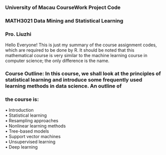 ### University of Macau CourseWork Project Code
### MATH3021 Data Mining and Statistical Learning
### Pro. Liuzhi

Hello Everyone! This is just my summary of the course assignment codes, which are required to be done by R.
It should be noted that this mathematical course is very similar to the machine learning course in computer science; the only difference is the name.

### Course Outline: In this course, we shall look at the principles of statistical learning and introduce some frequently used learning methods in data science. An outline of
### the course is:
 • Introduction\
 • Statistical learning\
 • Resampling approaches\
 • Nonlinear learning methods\
 • Tree-based models\
 • Support vector machines\
 • Unsupervised learning\
 • Deep learning
